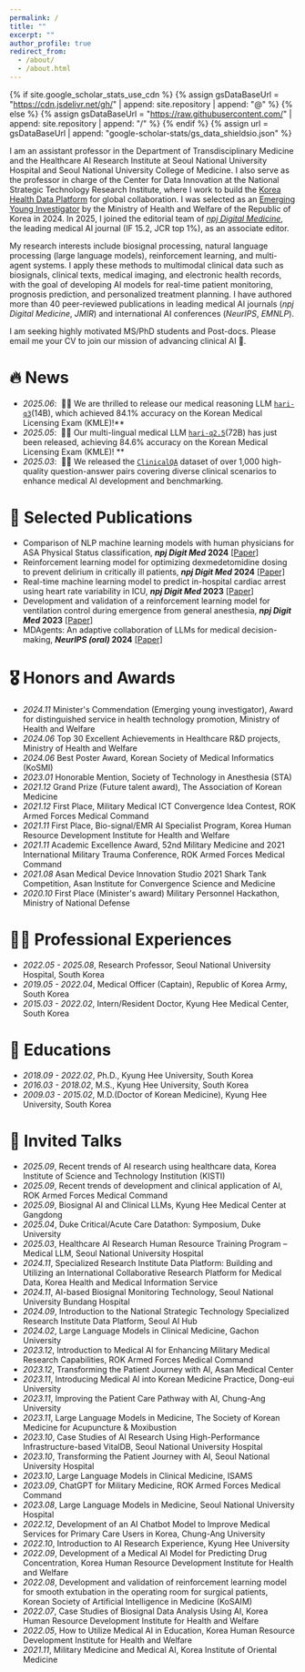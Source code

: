 ```yaml
---
permalink: /
title: ""
excerpt: ""
author_profile: true
redirect_from: 
  - /about/
  - /about.html
---
```


{% if site.google_scholar_stats_use_cdn %}
{% assign gsDataBaseUrl = "https://cdn.jsdelivr.net/gh/" | append: site.repository | append: "@" %}
{% else %}
{% assign gsDataBaseUrl = "https://raw.githubusercontent.com/" | append: site.repository | append: "/" %}
{% endif %}
{% assign url = gsDataBaseUrl | append: "google-scholar-stats/gs_data_shieldsio.json" %}

<span class='anchor' id='about-me'></span>

I am an assistant professor in the Department of Transdisciplinary Medicine and the Healthcare AI Research Institute at Seoul National University Hospital and Seoul National University College of Medicine. I also serve as the professor in charge of the Center for Data Innovation at the National Strategic Technology Research Institute, where I work to build the [Korea Health Data Platform](https://khdp.net) for global collaboration. I was selected as an [Emerging Young Investigator](http://www.bosa.co.kr/news/articleView.html?idxno=2236647) by the Ministry of Health and Welfare of the Republic of Korea in 2024. In 2025, I joined the editorial team of [*npj Digital Medicine*](https://www.nature.com/npjdigitalmed/), the leading medical AI journal (IF 15.2, JCR top 1%), as an associate editor.

My research interests include biosignal processing, natural language processing (large language models), reinforcement learning, and multi-agent systems. I apply these methods to multimodal clinical data such as biosignals, clinical texts, medical imaging, and electronic health records, with the goal of developing AI models for real-time patient monitoring, prognosis prediction, and personalized treatment planning. I have authored more than 40 peer-reviewed publications in leading medical AI journals (_npj Digital Medicine_, _JMIR_) and international AI conferences (_NeurIPS_, _EMNLP_).

I am seeking highly motivated MS/PhD students and Post-docs. Please email me your CV to join our mission of advancing clinical AI 🚀.


# 🔥 News
- *2025.06*: &nbsp;🎉🎉 We are thrilled to release our medical reasoning LLM [`hari-q3`](https://huggingface.co/snuh/hari-q3)(14B), which achieved 84.1% accuracy on the Korean Medical Licensing Exam (KMLE)!**
- *2025.05*: &nbsp;🎉🎉 Our multi-lingual medical LLM [`hari-q2.5`](https://huggingface.co/snuh/hari-q2.5)(72B) has just been released, achieving 84.6% accuracy on the Korean Medical Licensing Exam (KMLE)! **
- *2025.03*: &nbsp;🎉🎉 We released the [`ClinicalQA`](https://huggingface.co/datasets/snuh/ClinicalQA) dataset of over 1,000 high-quality question-answer pairs covering diverse clinical scenarios to enhance medical AI development and benchmarking.


# 📝 Selected Publications
- Comparison of NLP machine learning models with human physicians for ASA Physical Status classification, **_npj Digit Med_ 2024** [[Paper]](https://www.nature.com/articles/s41746-024-01259-6)
- Reinforcement learning model for optimizing dexmedetomidine dosing to prevent delirium in critically ill patients, **_npj Digit Med_ 2024** [[Paper]](https://www.nature.com/articles/s41746-024-01335-x)
- Real-time machine learning model to predict in-hospital cardiac arrest using heart rate variability in ICU, **_npj Digit Med_ 2023** [[Paper]](https://www.nature.com/articles/s41746-023-00960-2)
- Development and validation of a reinforcement learning model for ventilation control during emergence from general anesthesia, **_npj Digit Med_ 2023** [[Paper]](https://www.nature.com/articles/s41746-023-00893-w)
- MDAgents: An adaptive collaboration of LLMs for medical decision-making, **_NeurIPS (oral)_ 2024** [[Paper]](https://proceedings.neurips.cc/paper_files/paper/2024/file/90d1fc07f46e31387978b88e7e057a31-Paper-Conference.pdf)


# 🎖 Honors and Awards
- *2024.11* Minister's Commendation (Emerging young investigator), Award for distinguished service in health technology promotion, Ministry of Health and Welfare
- *2024.06* Top 30 Excellent Achievements in Healthcare R&D projects, Ministry of Health and Welfare
- *2024.06* Best Poster Award, Korean Society of Medical Informatics (KoSMI)
- *2023.01* Honorable Mention, Society of Technology in Anesthesia (STA)
- *2021.12* Grand Prize (Future talent award), The Association of Korean Medicine
- *2021.12* First Place, Military Medical ICT Convergence Idea Contest, ROK Armed Forces Medical Command
- *2021.11* First Place, Bio-signal/EMR AI Specialist Program, Korea Human Resource Development Institute for Health and Welfare
- *2021.11* Academic Excellence Award, 52nd Military Medicine and 2021 International Military Trauma Conference, ROK Armed Forces Medical Command
- *2021.08* Asan Medical Device Innovation Studio 2021 Shark Tank Competition, Asan Institute for Convergence Science and Medicine
- *2020.10* First Place (Minister's award) Military Personnel Hackathon, Ministry of National Defense


# 🧑‍⚕️ Professional Experiences
- *2022.05 - 2025.08*, Research Professor, Seoul National University Hospital, South Korea
- *2019.05 - 2022.04*, Medical Officer (Captain), Republic of Korea Army, South Korea
- *2015.03 - 2022.02*, Intern/Resident Doctor, Kyung Hee Medical Center, South Korea


# 📖 Educations
- *2018.09 - 2022.02*, Ph.D., Kyung Hee University, South Korea
- *2016.03 - 2018.02*, M.S., Kyung Hee University, South Korea
- *2009.03 - 2015.02*, M.D.(Doctor of Korean Medicine), Kyung Hee University, South Korea

# 💬 Invited Talks
- *2025.09*, Recent trends of AI research using healthcare data, Korea Institute of Science and Technology Institution (KISTI)
- *2025.09*, Recent trends of development and clinical application of AI, ROK Armed Forces Medical Command  
- *2025.09*, Biosignal AI and Clinical LLMs, Kyung Hee Medical Center at Gangdong
- *2025.04*, Duke Critical/Acute Care Datathon: Symposium, Duke University  
- *2025.03*, Healthcare AI Research Human Resource Training Program – Medical LLM, Seoul National University Hospital  
- *2024.11*, Specialized Research Institute Data Platform: Building and Utilizing an International Collaborative Research Platform for Medical Data, Korea Health and Medical Information Service  
- *2024.11*, AI-based Biosignal Monitoring Technology, Seoul National University Bundang Hospital  
- *2024.09*, Introduction to the National Strategic Technology Specialized Research Institute Data Platform, Seoul AI Hub  
- *2024.02*, Large Language Models in Clinical Medicine, Gachon University  
- *2023.12*, Introduction to Medical AI for Enhancing Military Medical Research Capabilities, ROK Armed Forces Medical Command  
- *2023.12*, Transforming the Patient Journey with AI, Asan Medical Center  
- *2023.11*, Introducing Medical AI into Korean Medicine Practice, Dong-eui University  
- *2023.11*, Improving the Patient Care Pathway with AI, Chung-Ang University  
- *2023.11*, Large Language Models in Medicine, The Society of Korean Medicine for Acupuncture & Moxibustion  
- *2023.10*, Case Studies of AI Research Using High-Performance Infrastructure-based VitalDB, Seoul National University Hospital  
- *2023.10*, Transforming the Patient Journey with AI, Seoul National University Hospital  
- *2023.10*, Large Language Models in Clinical Medicine, ISAMS  
- *2023.09*, ChatGPT for Military Medicine, ROK Armed Forces Medical Command  
- *2023.08*, Large Language Models in Medicine, Seoul National University Hospital  
- *2022.12*, Development of an AI Chatbot Model to Improve Medical Services for Primary Care Users in Korea, Chung-Ang University  
- *2022.10*, Introduction to AI Research Experience, Kyung Hee University  
- *2022.09*, Development of a Medical AI Model for Predicting Drug Concentration, Korea Human Resource Development Institute for Health and Welfare  
- *2022.08*, Development and validation of reinforcement learning model for smooth extubation in the operating room for surgical patients, Korean Society of Artificial Intelligence in Medicine (KoSAIM)
- *2022.07*, Case Studies of Biosignal Data Analysis Using AI, Korea Human Resource Development Institute for Health and Welfare  
- *2022.05*, How to Utilize Medical AI in Education, Korea Human Resource Development Institute for Health and Welfare  
- *2021.11*, Military Medicine and Medical AI, Korea Institute of Oriental Medicine  


